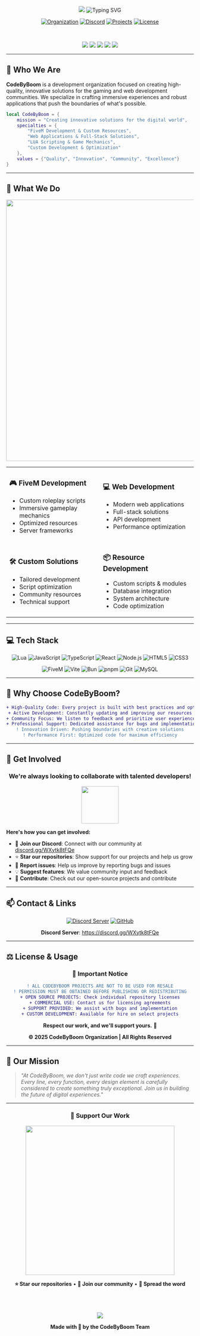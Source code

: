 <div align="center">

<img src="https://capsule-render.vercel.app/api?type=waving&color=0:1e3a8a,50:2563eb,100:3b82f6&height=200&section=header&text=CodeByBoom&fontSize=90&fontColor=fff&animation=fadeIn&fontAlignY=35"/>

<img src="https://readme-typing-svg.herokuapp.com?font=Fira+Code&weight=600&size=28&duration=3000&pause=1000&color=3B82F6&center=true&vCenter=true&width=600&lines=Crafting+Immersive+Experiences+%F0%9F%92%A5;FiveM+Development+%F0%9F%8E%AE;Full-Stack+Solutions+%F0%9F%92%BB;Building+the+Future+%F0%9F%9A%80" alt="Typing SVG" />

<br/>

[![Organization](https://img.shields.io/badge/Organization-CodeByBoom-0096FF?style=for-the-badge&logo=github&logoColor=white)](https://github.com/CodeByBoom)
[![Discord](https://img.shields.io/badge/Discord-Join%20Us-5865F2?style=for-the-badge&logo=discord&logoColor=white)](https://discord.gg/WXytk8tFQe)
[![Projects](https://img.shields.io/badge/Projects-Active-00D9FF?style=for-the-badge&logo=rocket&logoColor=white)](https://github.com/CodeByBoom)
[![License](https://img.shields.io/badge/License-Protected-1E90FF?style=for-the-badge&logo=shield&logoColor=white)](https://github.com/CodeByBoom)

</div>

<br/>

<p align="center">
  <img src="https://img.shields.io/badge/Lua-Expert-2C2D72?style=flat-square&logo=lua&logoColor=white" />
  <img src="https://img.shields.io/badge/JavaScript-Pro-F7DF1E?style=flat-square&logo=javascript&logoColor=black" />
  <img src="https://img.shields.io/badge/TypeScript-Proficient-007ACC?style=flat-square&logo=typescript&logoColor=white" />
  <img src="https://img.shields.io/badge/React-Advanced-61DAFB?style=flat-square&logo=react&logoColor=black" />
  <img src="https://img.shields.io/badge/FiveM-Specialist-FF6B6B?style=flat-square&logo=fivem&logoColor=white" />
</p>

---

## 🎯 Who We Are

**CodeByBoom** is a development organization focused on creating high-quality, innovative solutions for the gaming and web development communities. We specialize in crafting immersive experiences and robust applications that push the boundaries of what's possible.

```lua
local CodeByBoom = {
    mission = "Creating innovative solutions for the digital world",
    specialties = {
        "FiveM Development & Custom Resources",
        "Web Applications & Full-Stack Solutions",
        "LUA Scripting & Game Mechanics",
        "Custom Development & Optimization"
    },
    values = {"Quality", "Innovation", "Community", "Excellence"}
}
```

---

## 🚀 What We Do

<div align="center">
  <img src="https://user-images.githubusercontent.com/74038190/212284100-561aa473-3905-4a80-b561-0d28506553ee.gif" width="700">
</div>

<table>
<tr>
<td width="50%">

### 🎮 FiveM Development
- Custom roleplay scripts
- Immersive gameplay mechanics
- Optimized resources
- Server frameworks

</td>
<td width="50%">

### 💻 Web Development
- Modern web applications
- Full-stack solutions
- API development
- Performance optimization

</td>
</tr>
<tr>
<td width="50%">

### 🛠️ Custom Solutions
- Tailored development
- Script optimization
- Community resources
- Technical support

</td>
<td width="50%">

### 📦 Resource Development
- Custom scripts & modules
- Database integration
- System architecture
- Code optimization

</td>
</tr>
</table>

---

## 💻 Tech Stack

<div align="center">

![Lua](https://img.shields.io/badge/LUA-2C2D72?style=for-the-badge&logo=lua&logoColor=white)
![JavaScript](https://img.shields.io/badge/JS-F7DF1E?style=for-the-badge&logo=javascript&logoColor=black)
![TypeScript](https://img.shields.io/badge/TS-007ACC?style=for-the-badge&logo=typescript&logoColor=white)
![React](https://img.shields.io/badge/REACT-20232A?style=for-the-badge&logo=react&logoColor=61DAFB)
![Node.js](https://img.shields.io/badge/NODE.JS-339933?style=for-the-badge&logo=nodedotjs&logoColor=white)
![HTML5](https://img.shields.io/badge/HTML-E34F26?style=for-the-badge&logo=html5&logoColor=white)
![CSS3](https://img.shields.io/badge/CSS-1572B6?style=for-the-badge&logo=css3&logoColor=white)

![FiveM](https://img.shields.io/badge/FIVEM-FF6B6B?style=for-the-badge&logo=fivem&logoColor=white)
![Vite](https://img.shields.io/badge/VITE-646CFF?style=for-the-badge&logo=vite&logoColor=white)
![Bun](https://img.shields.io/badge/BUN-000000?style=for-the-badge&logo=bun&logoColor=white)
![pnpm](https://img.shields.io/badge/PNPM-F69220?style=for-the-badge&logo=pnpm&logoColor=white)
![Git](https://img.shields.io/badge/GIT-F05032?style=for-the-badge&logo=git&logoColor=white)
![MySQL](https://img.shields.io/badge/MYSQL-4479A1?style=for-the-badge&logo=mysql&logoColor=white)

</div>

---

## 🌟 Why Choose CodeByBoom?

<div align="center">

```diff
+ High-Quality Code: Every project is built with best practices and optimization in mind
+ Active Development: Constantly updating and improving our resources
+ Community Focus: We listen to feedback and prioritize user experience
+ Professional Support: Dedicated assistance for bugs and implementation
! Innovation Driven: Pushing boundaries with creative solutions
! Performance First: Optimized code for maximum efficiency
```

</div>

---

## 🤝 Get Involved

<div align="center">

### We're always looking to collaborate with talented developers!

<img src="https://user-images.githubusercontent.com/74038190/212284087-bbe7e430-757e-4901-90bf-4cd2ce3e1852.gif" width="100">

</div>

**Here's how you can get involved:**

- 💬 **Join our Discord**: Connect with our community at [discord.gg/WXytk8tFQe](https://discord.gg/WXytk8tFQe)
- ⭐ **Star our repositories**: Show support for our projects and help us grow
- 🐛 **Report issues**: Help us improve by reporting bugs and issues
- 💡 **Suggest features**: We value community input and feedback
- 🤝 **Contribute**: Check out our open-source projects and contribute

---

## 📫 Contact & Links

<div align="center">

[![Discord Server](https://img.shields.io/badge/Join_Discord-5865F2?style=for-the-badge&logo=discord&logoColor=white)](https://discord.gg/WXytk8tFQe)
[![GitHub](https://img.shields.io/badge/GitHub-CodeByBoom-181717?style=for-the-badge&logo=github&logoColor=white)](https://github.com/CodeByBoom)

**Discord Server**: https://discord.gg/WXytk8tFQe

</div>

---

## ⚖️ License & Usage

<div align="center">

### 📜 Important Notice

```diff
! ALL CODEBYBOOM PROJECTS ARE NOT TO BE USED FOR RESALE
! PERMISSION MUST BE OBTAINED BEFORE PUBLISHING OR REDISTRIBUTING
+ OPEN SOURCE PROJECTS: Check individual repository licenses
+ COMMERCIAL USE: Contact us for licensing agreements
+ SUPPORT PROVIDED: We assist with bugs and implementation
+ CUSTOM DEVELOPMENT: Available for hire on select projects
```

**Respect our work, and we'll support yours.** 🤝

**© 2025 CodeByBoom Organization | All Rights Reserved**

</div>

---

## 🎯 Our Mission

> *"At CodeByBoom, we don't just write code we craft experiences. Every line, every function, every design element is carefully considered to create something truly exceptional. Join us in building the future of digital experiences."*

---

<div align="center">

### 💙 Support Our Work

<img src="https://user-images.githubusercontent.com/74038190/212284158-e840e285-664b-44d7-b79b-e264b5e54825.gif" width="400">

<br/>

**⭐ Star our repositories** • **💬 Join our community** • **📢 Spread the word**

<br/><br/>

<img src="https://capsule-render.vercel.app/api?type=waving&color=0:1e3a8a,50:2563eb,100:3b82f6&height=120&section=footer"/>

**Made with 💙 by the CodeByBoom Team**

</div>

